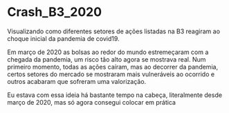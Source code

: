 # Crash_B3_2020
Visualizando como diferentes setores de ações listadas na B3 reagiram ao choque inicial da pandemia de covid19.

Em março de 2020 as bolsas ao redor do mundo estremeçaram com a chegada da pandemia, um risco tão alto agora se mostrava real. Num primeiro momento, todas as ações caíram, mas ao decorrer da pandemia, certos setores do mercado se mostraram mais vulneráveis ao ocorrido e outros acabaram que sofreram uma valorização.

Eu estava com essa ideia há bastante tempo na cabeça, literalmente desde março de 2020, mas só agora consegui colocar em prática
